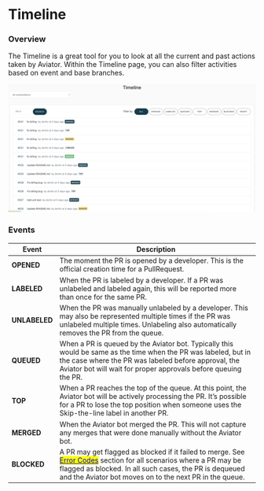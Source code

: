# Timeline

### Overview

The Timeline is a great tool for you to look at all the current and past actions taken by Aviator. Within the Timeline page, you can also filter activities based on event and base branches.

![Timeline shows the chronological order of events in the queue.](<../../.gitbook/assets/Screen Shot 2022-05-23 at 2.48.08 PM.png>)

### Events

| Event         | Description                                                                                                                                                                                                                                                                                                          |
| ------------- | -------------------------------------------------------------------------------------------------------------------------------------------------------------------------------------------------------------------------------------------------------------------------------------------------------------------- |
| **OPENED**    | The moment the PR is opened by a developer. This is the official creation time for a PullRequest.                                                                                                                                                                                                                    |
| **LABELED**   | When the PR is labeled by a developer. If a PR was unlabeled and labeled again, this will be reported more than once for the same PR.                                                                                                                                                                                |
| **UNLABELED** | When the PR was manually unlabeled by a developer. This may also be represented multiple times if the PR was unlabeled multiple times. Unlabeling also automatically removes the PR from the queue.                                                                                                                  |
| **QUEUED**    | When a PR is queued by the Aviator bot. Typically this would be same as the time when the PR was labeled, but in the case where the PR was labeled before approval, the Aviator bot will wait for proper approvals before queuing the PR.                                                                            |
| **TOP**       | When a PR reaches the top of the queue. At this point, the Aviator bot will be actively processing the PR. It’s possible for a PR to lose the top position when someone uses the Skip-the-line label in another PR.                                                                                                  |
| **MERGED**    | When the Aviator bot merged the PR. This will not capture any merges that were done manually without the Aviator bot.                                                                                                                                                                                                |
| **BLOCKED**   | A PR may get flagged as blocked if it failed to merge. See [<mark style="color:blue;">Error Codes</mark>](../reference/comments-and-status-codes.md) section for all scenarios where a PR may be flagged as blocked. In all such cases, the PR is dequeued and the Aviator bot moves on to the next PR in the queue. |
